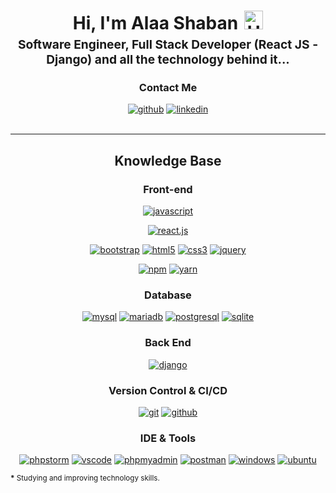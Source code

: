 <h1 style="text-align: center;margin-bottom: 5px;">Hi, I'm Alaa Shaban<img src="https://raw.githubusercontent.com/iampavangandhi/iampavangandhi/master/gifs/Hi.gif" alt="Hi" style="width: 30px;margin-left: 10px;"></h1>
<h3 style="font-size: 1.2rem; text-align: center;margin: 0 0 20px 0;">Software Engineer, Full Stack Developer (React JS - Django)
 and all the technology behind it...</h3>
 
 
<div align="center">
<h3>Contact Me </h3>
<a href="https://github.com/AlaaShaban29" target="_blank"><img src="https://img.shields.io/badge/-Alaa_Shaban-black?logo=github&style=flat-square" alt="github"/></a>
<a href="https://www.linkedin.com/in/alaa-shaban-42b662239/" target="_blank"><img src="https://img.shields.io/badge/-Alaa_Shabab-blue?logo=linkedin&style=flat-square" alt="linkedin"></a>
<br/><br/>
</div>


---

<div align="center">
<h2>Knowledge Base </h2>

<h3>Front-end</h3>
<a href="https://developer.mozilla.org/en-US/docs/Web/JavaScript" target="_blank"><img src="https://img.shields.io/badge/JavaScript-white.svg?style=for-the-badge&logo=javascript&logoColor=#F7DF1E" alt="javascript"/></a>

<a href="https://reactjs.org/" target="_blank"><img src="https://img.shields.io/badge/React.Js-white.svg?style=for-the-badge&logo=react&logoColor" alt="react.js"/></a>

<a href="https://getbootstrap.com/" target="_blank"><img src="https://img.shields.io/badge/-Bootstrap-white?logo=bootstrap&logoColor=7952B3&style=for-the-badge" alt="bootstrap"/></a>
<a href="https://html.spec.whatwg.org/multipage/" target="_blank"><img src="https://img.shields.io/badge/-HTML-white?logo=html5&style=for-the-badge" alt="html5"/></a>
<a href="https://www.w3.org/Style/CSS" target="_blank"><img src="https://img.shields.io/badge/-CSS-white?logo=css3&logoColor=1572B6&style=for-the-badge" alt="css3"/></a>
<a href="https://jquery.com/" target="_blank"><img src="https://img.shields.io/badge/-jquery-white?logo=jquery&logoColor=0769AD&style=for-the-badge" alt="jquery"/></a>


<a href="https://www.npmjs.com/" target="_blank"><img src="https://img.shields.io/badge/-npm-white?logo=npm&logoColor=CB3837&style=for-the-badge" alt="npm"/></a>
<a href="https://yarnpkg.com/" target="_blank"><img src="https://img.shields.io/badge/-yarn-white?logo=yarn&logoColor=2C8EBB&style=for-the-badge" alt="yarn"/></a>


<h3>Database</h3>

<a href="https://www.mysql.com/" target="_blank"><img src="https://img.shields.io/badge/-mysql-white?logo=mysql&logoColor=4479A1&style=for-the-badge" alt="mysql"/></a>
<a href="https://mariadb.org/" target="_blank"><img src="https://img.shields.io/badge/-mariadb-white?logo=mariadb&logoColor=003545&style=for-the-badge" alt="mariadb"/></a>
<a href="https://www.postgresql.org/" target="_blank"><img src="https://img.shields.io/badge/-postgresql-white?logo=postgresql&logoColor=003545&style=for-the-badge" alt="postgresql"/></a>
<a href="https://www.sqlite.org/index.html" target="_blank"><img src="https://img.shields.io/badge/-sqlite-white?logo=sqlite&logoColor=003545&style=for-the-badge" alt="sqlite"/></a>

 
<h3>Back End</h3>

<a href="https://www.djangoproject.com/"><img src="https://img.shields.io/badge/-django-white?logo=django&logoColor=0C4B33&style=for-the-badge" alt="django"/></a>


<h3>Version Control & CI/CD</h3>
<a href="https://git-scm.com/" target="_blank"><img src="https://img.shields.io/badge/-git-white?logo=git&logoColor=F05032&style=for-the-badge" alt="git"/></a>
<a href="https://github.com/" target="_blank"><img src="https://img.shields.io/badge/-github-white?logo=github&logoColor=181717&style=for-the-badge" alt="github"/></a>


<h3>IDE & Tools</h3>

<a href="https://www.jetbrains.com/phpstorm/" target="_blank"><img src="https://img.shields.io/badge/-phpstorm-white?logo=phpstorm&logoColor=000000&style=for-the-badge" alt="phpstorm"/></a>
<a href="https://code.visualstudio.com/" target="_blank"><img src="https://img.shields.io/badge/-visual%20sudio%20code-white?logo=visual-studio-code&logoColor=0098FF&style=for-the-badge" alt="vscode"/></a>
<a href="https://www.phpmyadmin.net/" target="_blank"><img src="https://img.shields.io/badge/-phpmyadmin-white?logo=phpmyadmin&logoColor=6C78AF&style=for-the-badge" alt="phpmyadmin"/></a>
<a href="https://www.postman.com/" target="_blank"><img src="https://img.shields.io/badge/-postman-white?logo=postman&logoColor=FF6C37&style=for-the-badge" alt="postman"/></a>
<a href="https://www.microsoft.com/en-us/windows" target="_blank"><img src="https://img.shields.io/badge/-windows-white?logo=windows&logoColor=0078D6&style=for-the-badge" alt="windows"/></a>
<a href="https://ubuntu.com/" target="_blank"><img src="https://img.shields.io/badge/-ubuntu-white?logo=ubuntu&logoColor=E95420&style=for-the-badge" alt="ubuntu"/></a>
</div>

<small><strong>*</strong> Studying and improving technology skills.</small>


